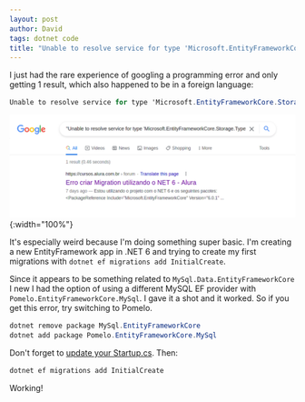 ```yaml
---
layout: post
author: David
tags: dotnet code
title: "Unable to resolve service for type 'Microsoft.EntityFrameworkCore.Storage.TypeMappingSourceDependencies'"
---
```


I just had the rare experience of googling a programming error and only getting 1 result, which also happened to be in a foreign language:

~~~ c#
Unable to resolve service for type 'Microsoft.EntityFrameworkCore.Storage.TypeMappingSourceDependencies' while attempting to activate 'MySql.EntityFrameworkCore.Storage.Internal.MySQLTypeMappingSource'
~~~

![Google](/assets/images/posts/Google1.png "Google"){:width="100%"}

It's especially weird because I'm doing something super basic. I'm creating a new EntityFramework app in .NET 6 and trying to create my first migrations with `dotnet ef migrations add InitialCreate`.

Since it appears to be something related to `MySql.Data.EntityFrameworkCore` I new I had the option of using a different MySQL EF provider with `Pomelo.EntityFrameworkCore.MySql`.  I gave it a shot and it worked.  So if you get this error, try switching to Pomelo.


~~~ c#
dotnet remove package MySql.EntityFrameworkCore
dotnet add package Pomelo.EntityFrameworkCore.MySql
~~~

Don't forget to [update your Startup.cs](https://github.com/PomeloFoundation/Pomelo.EntityFrameworkCore.MySql#2-services-configuration).  Then: 


~~~ c#
dotnet ef migrations add InitialCreate
~~~

Working!